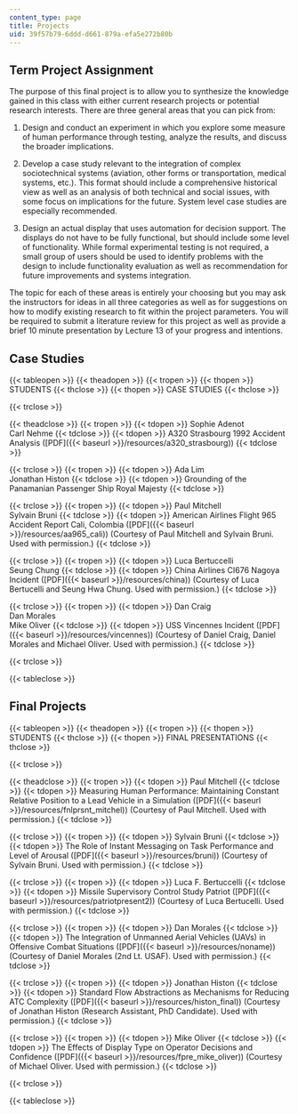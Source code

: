 ```yaml
---
content_type: page
title: Projects
uid: 39f57b79-6ddd-d661-879a-efa5e272b80b
---
```


Term Project Assignment
-----------------------

The purpose of this final project is to allow you to synthesize the knowledge gained in this class with either current research projects or potential research interests. There are three general areas that you can pick from:

1.  Design and conduct an experiment in which you explore some measure of human performance through testing, analyze the results, and discuss the broader implications.  
    
2.  Develop a case study relevant to the integration of complex sociotechnical systems (aviation, other forms or transportation, medical systems, etc.). This format should include a comprehensive historical view as well as an analysis of both technical and social issues, with some focus on implications for the future. System level case studies are especially recommended.  
    
3.  Design an actual display that uses automation for decision support. The displays do not have to be fully functional, but should include some level of functionality. While formal experimental testing is not required, a small group of users should be used to identify problems with the design to include functionality evaluation as well as recommendation for future improvements and systems integration.

The topic for each of these areas is entirely your choosing but you may ask the instructors for ideas in all three categories as well as for suggestions on how to modify existing research to fit within the project parameters. You will be required to submit a literature review for this project as well as provide a brief 10 minute presentation by Lecture 13 of your progress and intentions.

Case Studies
------------

{{< tableopen >}}
{{< theadopen >}}
{{< tropen >}}
{{< thopen >}}
STUDENTS
{{< thclose >}}
{{< thopen >}}
CASE STUDIES
{{< thclose >}}

{{< trclose >}}

{{< theadclose >}}
{{< tropen >}}
{{< tdopen >}}
Sophie Adenot  
Carl Nehme
{{< tdclose >}}
{{< tdopen >}}
A320 Strasbourg 1992 Accident Analysis ([PDF]({{< baseurl >}}/resources/a320_strasbourg))
{{< tdclose >}}

{{< trclose >}}
{{< tropen >}}
{{< tdopen >}}
Ada Lim  
Jonathan Histon
{{< tdclose >}}
{{< tdopen >}}
Grounding of the Panamanian Passenger Ship Royal Majesty
{{< tdclose >}}

{{< trclose >}}
{{< tropen >}}
{{< tdopen >}}
Paul Mitchell  
Sylvain Bruni
{{< tdclose >}}
{{< tdopen >}}
American Airlines Flight 965 Accident Report Cali, Colombia ([PDF]({{< baseurl >}}/resources/aa965_cali)) (Courtesy of Paul Mitchell and Sylvain Bruni. Used with permission.)
{{< tdclose >}}

{{< trclose >}}
{{< tropen >}}
{{< tdopen >}}
Luca Bertuccelli  
Seung Chung
{{< tdclose >}}
{{< tdopen >}}
China Airlines CI676 Nagoya Incident ([PDF]({{< baseurl >}}/resources/china)) (Courtesy of Luca Bertucelli and Seung Hwa Chung. Used with permission.)
{{< tdclose >}}

{{< trclose >}}
{{< tropen >}}
{{< tdopen >}}
Dan Craig  
Dan Morales  
Mike Oliver
{{< tdclose >}}
{{< tdopen >}}
USS Vincennes Incident ([PDF]({{< baseurl >}}/resources/vincennes)) (Courtesy of Daniel Craig, Daniel Morales and Michael Oliver. Used with permission.)
{{< tdclose >}}

{{< trclose >}}

{{< tableclose >}}

Final Projects
--------------

{{< tableopen >}}
{{< theadopen >}}
{{< tropen >}}
{{< thopen >}}
STUDENTS
{{< thclose >}}
{{< thopen >}}
FINAL PRESENTATIONS
{{< thclose >}}

{{< trclose >}}

{{< theadclose >}}
{{< tropen >}}
{{< tdopen >}}
Paul Mitchell
{{< tdclose >}}
{{< tdopen >}}
Measuring Human Performance: Maintaining Constant Relative Position to a Lead Vehicle in a Simulation ([PDF]({{< baseurl >}}/resources/fnlprsnt_mitchel)) (Courtesy of Paul Mitchell. Used with permission.)
{{< tdclose >}}

{{< trclose >}}
{{< tropen >}}
{{< tdopen >}}
Sylvain Bruni
{{< tdclose >}}
{{< tdopen >}}
The Role of Instant Messaging on Task Performance and Level of Arousal ([PDF]({{< baseurl >}}/resources/bruni)) (Courtesy of Sylvain Bruni. Used with permission.)
{{< tdclose >}}

{{< trclose >}}
{{< tropen >}}
{{< tdopen >}}
Luca F. Bertuccelli
{{< tdclose >}}
{{< tdopen >}}
Missile Supervisory Control Study Patriot ([PDF]({{< baseurl >}}/resources/patriotpresent2)) (Courtesy of Luca Bertucelli. Used with permission.)
{{< tdclose >}}

{{< trclose >}}
{{< tropen >}}
{{< tdopen >}}
Dan Morales
{{< tdclose >}}
{{< tdopen >}}
The Integration of Unmanned Aerial Vehicles (UAVs) in Offensive Combat Situations ([PDF]({{< baseurl >}}/resources/noname)) (Courtesy of Daniel Morales (2nd Lt. USAF). Used with permission.)
{{< tdclose >}}

{{< trclose >}}
{{< tropen >}}
{{< tdopen >}}
Jonathan Histon
{{< tdclose >}}
{{< tdopen >}}
Standard Flow Abstractions as Mechanisms for Reducing ATC Complexity ([PDF]({{< baseurl >}}/resources/histon_final)) (Courtesy of Jonathan Histon (Research Assistant, PhD Candidate). Used with permission.)
{{< tdclose >}}

{{< trclose >}}
{{< tropen >}}
{{< tdopen >}}
Mike Oliver
{{< tdclose >}}
{{< tdopen >}}
The Effects of Display Type on Operator Decisions and Confidence ([PDF]({{< baseurl >}}/resources/fpre_mike_oliver)) (Courtesy of Michael Oliver. Used with permission.)
{{< tdclose >}}

{{< trclose >}}

{{< tableclose >}}